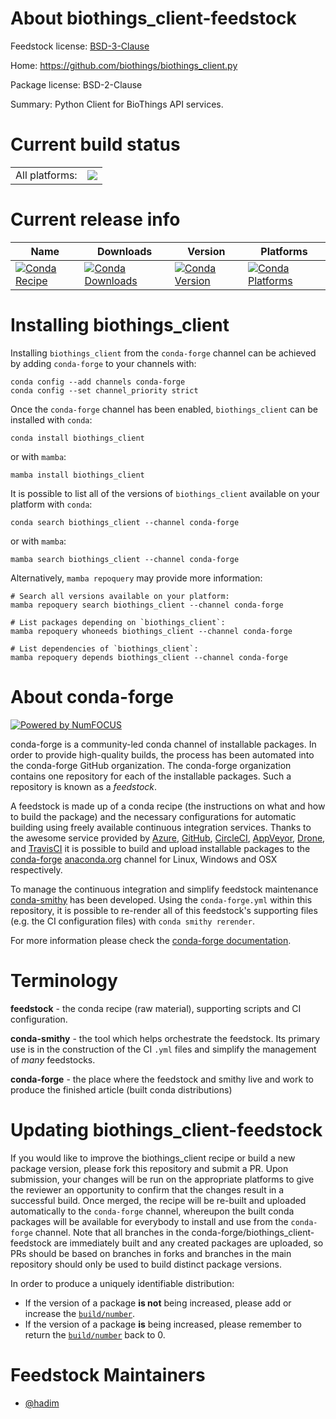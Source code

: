 About biothings_client-feedstock
================================

Feedstock license: [BSD-3-Clause](https://github.com/conda-forge/tmpv6np43d0-feedstock/blob/main/LICENSE.txt)

Home: https://github.com/biothings/biothings_client.py

Package license: BSD-2-Clause

Summary: Python Client for BioThings API services.

Current build status
====================


<table><tr><td>All platforms:</td>
    <td>
      <a href="https://dev.azure.com/conda-forge/feedstock-builds/_build/latest?definitionId=None&branchName=main">
        <img src="https://dev.azure.com/conda-forge/feedstock-builds/_apis/build/status/tmpv6np43d0-feedstock?branchName=main">
      </a>
    </td>
  </tr>
</table>

Current release info
====================

| Name | Downloads | Version | Platforms |
| --- | --- | --- | --- |
| [![Conda Recipe](https://img.shields.io/badge/recipe-biothings_client-green.svg)](https://anaconda.org/conda-forge/biothings_client) | [![Conda Downloads](https://img.shields.io/conda/dn/conda-forge/biothings_client.svg)](https://anaconda.org/conda-forge/biothings_client) | [![Conda Version](https://img.shields.io/conda/vn/conda-forge/biothings_client.svg)](https://anaconda.org/conda-forge/biothings_client) | [![Conda Platforms](https://img.shields.io/conda/pn/conda-forge/biothings_client.svg)](https://anaconda.org/conda-forge/biothings_client) |

Installing biothings_client
===========================

Installing `biothings_client` from the `conda-forge` channel can be achieved by adding `conda-forge` to your channels with:

```
conda config --add channels conda-forge
conda config --set channel_priority strict
```

Once the `conda-forge` channel has been enabled, `biothings_client` can be installed with `conda`:

```
conda install biothings_client
```

or with `mamba`:

```
mamba install biothings_client
```

It is possible to list all of the versions of `biothings_client` available on your platform with `conda`:

```
conda search biothings_client --channel conda-forge
```

or with `mamba`:

```
mamba search biothings_client --channel conda-forge
```

Alternatively, `mamba repoquery` may provide more information:

```
# Search all versions available on your platform:
mamba repoquery search biothings_client --channel conda-forge

# List packages depending on `biothings_client`:
mamba repoquery whoneeds biothings_client --channel conda-forge

# List dependencies of `biothings_client`:
mamba repoquery depends biothings_client --channel conda-forge
```


About conda-forge
=================

[![Powered by
NumFOCUS](https://img.shields.io/badge/powered%20by-NumFOCUS-orange.svg?style=flat&colorA=E1523D&colorB=007D8A)](https://numfocus.org)

conda-forge is a community-led conda channel of installable packages.
In order to provide high-quality builds, the process has been automated into the
conda-forge GitHub organization. The conda-forge organization contains one repository
for each of the installable packages. Such a repository is known as a *feedstock*.

A feedstock is made up of a conda recipe (the instructions on what and how to build
the package) and the necessary configurations for automatic building using freely
available continuous integration services. Thanks to the awesome service provided by
[Azure](https://azure.microsoft.com/en-us/services/devops/), [GitHub](https://github.com/),
[CircleCI](https://circleci.com/), [AppVeyor](https://www.appveyor.com/),
[Drone](https://cloud.drone.io/welcome), and [TravisCI](https://travis-ci.com/)
it is possible to build and upload installable packages to the
[conda-forge](https://anaconda.org/conda-forge) [anaconda.org](https://anaconda.org/)
channel for Linux, Windows and OSX respectively.

To manage the continuous integration and simplify feedstock maintenance
[conda-smithy](https://github.com/conda-forge/conda-smithy) has been developed.
Using the ``conda-forge.yml`` within this repository, it is possible to re-render all of
this feedstock's supporting files (e.g. the CI configuration files) with ``conda smithy rerender``.

For more information please check the [conda-forge documentation](https://conda-forge.org/docs/).

Terminology
===========

**feedstock** - the conda recipe (raw material), supporting scripts and CI configuration.

**conda-smithy** - the tool which helps orchestrate the feedstock.
                   Its primary use is in the construction of the CI ``.yml`` files
                   and simplify the management of *many* feedstocks.

**conda-forge** - the place where the feedstock and smithy live and work to
                  produce the finished article (built conda distributions)


Updating biothings_client-feedstock
===================================

If you would like to improve the biothings_client recipe or build a new
package version, please fork this repository and submit a PR. Upon submission,
your changes will be run on the appropriate platforms to give the reviewer an
opportunity to confirm that the changes result in a successful build. Once
merged, the recipe will be re-built and uploaded automatically to the
`conda-forge` channel, whereupon the built conda packages will be available for
everybody to install and use from the `conda-forge` channel.
Note that all branches in the conda-forge/biothings_client-feedstock are
immediately built and any created packages are uploaded, so PRs should be based
on branches in forks and branches in the main repository should only be used to
build distinct package versions.

In order to produce a uniquely identifiable distribution:
 * If the version of a package **is not** being increased, please add or increase
   the [``build/number``](https://docs.conda.io/projects/conda-build/en/latest/resources/define-metadata.html#build-number-and-string).
 * If the version of a package **is** being increased, please remember to return
   the [``build/number``](https://docs.conda.io/projects/conda-build/en/latest/resources/define-metadata.html#build-number-and-string)
   back to 0.

Feedstock Maintainers
=====================

* [@hadim](https://github.com/hadim/)

